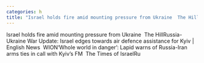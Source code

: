 ```yaml
---
categories: h
title: "Israel holds fire amid mounting pressure from Ukraine  The Hill"
---
```

Israel holds fire amid mounting pressure from Ukraine&nbsp;&nbsp;The HillRussia-Ukraine War Update: Israel edges towards air defence assistance for Kyiv | English News&nbsp;&nbsp;WION‘Whole world in danger’: Lapid warns of Russia-Iran arms ties in call with Kyiv’s FM&nbsp;&nbsp;The Times of IsraelRu